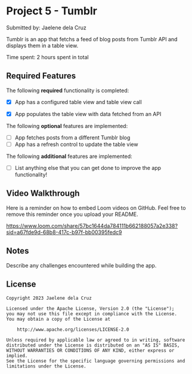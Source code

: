 # Project 5 - Tumblr

Submitted by: Jaelene dela Cruz

Tumblr is an app that fetchs a feed of blog posts from Tumblr API and displays them in a table view.


Time spent: 2 hours spent in total

## Required Features

The following **required** functionality is completed:

- [X] App has a configured table view and table view call
- [X] App populates the table view with data fetched from an API


The following **optional** features are implemented:

- [ ] App fetches posts from a different Tumblr blog
- [ ] App has a refresh control to update the table view

The following **additional** features are implemented:

- [ ] List anything else that you can get done to improve the app functionality!

## Video Walkthrough

Here is a reminder on how to embed Loom videos on GitHub. Feel free to remove this reminder once you upload your README. 

https://www.loom.com/share/57bc1644da784111b662188057a2e338?sid=a67fde9d-68b8-417c-b97f-bb00395fedc9

## Notes

Describe any challenges encountered while building the app.

## License

    Copyright 2023 Jaelene dela Cruz

    Licensed under the Apache License, Version 2.0 (the "License");
    you may not use this file except in compliance with the License.
    You may obtain a copy of the License at

        http://www.apache.org/licenses/LICENSE-2.0

    Unless required by applicable law or agreed to in writing, software
    distributed under the License is distributed on an "AS IS" BASIS,
    WITHOUT WARRANTIES OR CONDITIONS OF ANY KIND, either express or implied.
    See the License for the specific language governing permissions and
    limitations under the License.
